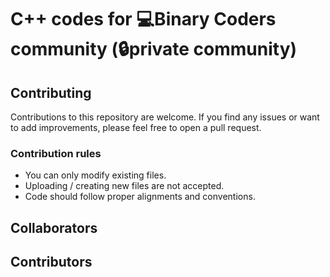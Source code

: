 # C++ codes for 💻Binary Coders community (🔒private community)

## Contributing
Contributions to this repository are welcome. If you find any issues or want to add improvements, please feel free to open a pull request.

### Contribution rules
- You can only modify existing files.
- Uploading / creating new files are not accepted.
- Code should follow proper alignments and conventions.

## Collaborators

<!-- readme: collaborators -start -->
<!-- readme: collaborators -end -->

## Contributors

<!-- readme: contributors -start -->
<!-- readme: contributors -end -->
